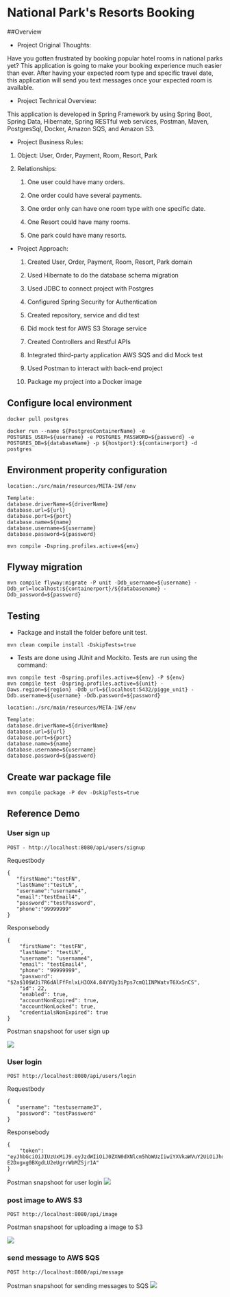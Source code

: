 
# National Park's Resorts Booking

 ##Overview

* Project Original Thoughts:


Have you gotten frustrated by booking popular hotel rooms in national parks yet? This application is going to make your booking experience much easier than ever.
After having your expected room type and specific travel date, this application will send you text messages once your expected room is available.


* Project Technical Overview:

This application is developed in Spring Framework by using Spring Boot, Spring Data, Hibernate, Spring RESTful web services, Postman, Maven, PostgresSql, Docker, Amazon SQS, and Amazon S3.


* Project Business Rules:

 1. Object: User, Order, Payment, Room, Resort, Park

 2. Relationships:
 
    1. One user could have many orders.
    
    1. One order could have several payments.
    
    1. One order only can have one room type with one specific date.
    
    1. One Resort could have many rooms.
    
    1. One park could have many resorts.
    
* Project Approach:

    1. Created User, Order, Payment, Room, Resort, Park domain

    1. Used Hibernate to do the database schema migration

    1. Used JDBC to connect project with Postgres

    1. Configured Spring Security for Authentication

    1. Created repository, service and did test

    1. Did mock test for AWS S3 Storage service

    1. Created Controllers and Restful APIs

    1. Integrated third-party application AWS SQS and did Mock test

    1. Used Postman to interact with back-end project

    1. Package my project into a Docker image

## Configure local environment

```
docker pull postgres

docker run --name ${PostgresContainerName} -e POSTGRES_USER=${username} -e POSTGRES_PASSWORD=${password} -e POSTGRES_DB=${databaseName} -p ${hostport}:${containerport} -d postgres
```
## Environment properity configuration

```
location:./src/main/resources/META-INF/env
   
Template:
database.driverName=${driverName}
database.url=${url}
database.port=${port}
database.name=${name}
database.username=${username}
database.password=${password}
   
mvn compile -Dspring.profiles.active=${env}
```

## Flyway migration

```$xslt
mvn compile flyway:migrate -P unit -Ddb_username=${username} -Ddb_url=localhost:${containerport}/${databasename} -Ddb_password=${password} 
```

## Testing
* Package and install the folder before unit test.

```mvn clean compile install -DskipTests=true```
* Tests are done using JUnit and Mockito. Tests are run using the command:
```$xslt
mvn compile test -Dspring.profiles.active=${env} -P ${env}
mvn compile test -Dspring.profiles.active=${unit} -Daws.region=${region} -Ddb_url=${localhost:5432/pigge_unit} -Ddb.username=${username} -Ddb.password=${password} 
```
```$xslt
location:./src/main/resources/META-INF/env

Template:
database.driverName=${driverName}
database.url=${url}
database.port=${port}
database.name=${name}
database.username=${username}
database.password=${password}
```

## Create war package file
```$xslt
mvn compile package -P dev -DskipTests=true
```
## Reference Demo
### User sign up
```$xslt
POST - http://localhost:8080/api/users/signup
```
 Requestbody
 ```$xslt
{
	"firstName":"testFN",
	"lastName":"testLN",
	"username":"username4",
	"email":"testEmail4",
	"password":"testPassword",
	"phone":"99999999"
}
```

 Responsebody
```$xslt
{
    "firstName": "testFN",
    "lastName": "testLN",
    "username": "username4",
    "email": "testEmail4",
    "phone": "99999999",
    "password": "$2a$10$WJi7R6dAlFfFnlxLH3OX4.84YVQy3iPps7cmQ1INPWatvT6XxSnCS",
    "id": 22,
    "enabled": true,
    "accountNonExpired": true,
    "accountNonLocked": true,
    "credentialsNonExpired": true
}
```
Postman snapshoot for user sign up

![](https://github.com/di1025/NationalResortBooking/blob/master/READMESnapshoot/sign%20up.png?raw=true)
### User login

```$xslt
POST http://localhost:8080/api/users/login
```
 Requestbody
 ```$xslt
{ 
	"username": "testusername3",
	"password": "testPassword"
}
```
Responsebody
```$xslt
{
    "token": "eyJhbGciOiJIUzUxMiJ9.eyJzdWIiOiJ0ZXN0dXNlcm5hbWUzIiwiYXVkaWVuY2UiOiJhdWRpZW5jZSIsImNyZWF0ZWQiOjE1NTMwMTEyNTE4NzcsImV4cCI6MTU1MzA5NzY1MX0.jV0e6fHC1JLxSfoNtAaVqL4ouKyNswnA3m4oGHCVj5V6vdrwmHB0glAx-E2Dxgxg0BXgdLU2eUgrrWbMZSjr1A"
}
```

Postman snapshoot for user login
![](https://github.com/di1025/NationalResortBooking/blob/master/READMESnapshoot/user%20login%20.png?raw=true)

### post image to AWS S3

```$xslt
POST http://localhost:8080/api/image
```
Postman snapshoot for uploading a image to S3

![](https://github.com/di1025/NationalResortBooking/blob/master/READMESnapshoot/AWS%20S3.png?raw=true)

### send message to AWS SQS

```$xslt
POST http://localhost:8080/api/message
```

Postman snapshoot for sending messages to SQS
![](https://github.com/di1025/NationalResortBooking/blob/master/READMESnapshoot/SQS%20consumer.png?raw=true)

